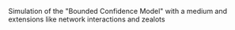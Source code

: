 Simulation of the "Bounded Confidence Model" with a medium and extensions like network interactions and zealots
